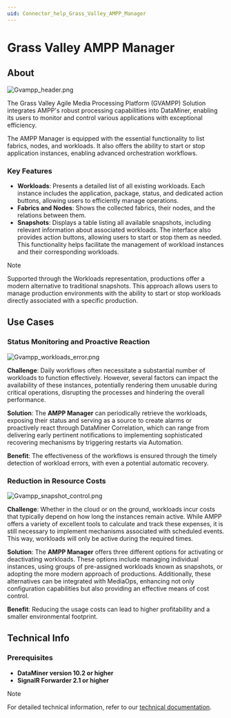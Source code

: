 ```yaml
---
uid: Connector_help_Grass_Valley_AMPP_Manager
---
```


# Grass Valley AMPP Manager

## About

![Gvampp_header.png](~/connector/images/Gvampp_header.png)

The Grass Valley Agile Media Processing Platform (GVAMPP) Solution integrates AMPP's robust processing capabilities into DataMiner, enabling its users to monitor and control various applications with exceptional efficiency.

The AMPP Manager is equipped with the essential functionality to list fabrics, nodes, and workloads. It also offers the ability to start or stop application instances, enabling advanced orchestration workflows.

### Key Features

- **Workloads**: Presents a detailed list of all existing workloads. Each instance includes the application, package, status, and dedicated action buttons, allowing users to efficiently manage operations.
- **Fabrics and Nodes**: Shows the collected fabrics, their nodes, and the relations between them.
- **Snapshots**: Displays a table listing all available snapshots, including relevant information about associated workloads. The interface also provides action buttons, allowing users to start or stop them as needed. This functionality helps facilitate the management of workload instances and their corresponding workloads.

> [!NOTE]
> Supported through the Workloads representation, productions offer a modern alternative to traditional snapshots. This approach allows users to manage production environments with the ability to start or stop workloads directly associated with a specific production.

## Use Cases

### Status Monitoring and Proactive Reaction

![Gvampp_workloads_error.png](~/connector/images/Gvampp_workloads_error.png)

**Challenge**: Daily workflows often necessitate a substantial number of workloads to function effectively. However, several factors can impact the availability of these instances, potentially rendering them unusable during critical operations, disrupting the processes and hindering the overall performance.

**Solution**: The **AMPP Manager** can periodically retrieve the workloads, exposing their status and serving as a source to create alarms or proactively react through DataMiner Correlation, which can range from delivering early pertinent notifications to implementing sophisticated recovering mechanisms by triggering restarts via Automation.

**Benefit**: The effectiveness of the workflows is ensured through the timely detection of workload errors, with even a potential automatic recovery.

### Reduction in Resource Costs

![Gvampp_snapshot_control.png](~/connector/images/Gvampp_snapshot_control.png)

**Challenge**: Whether in the cloud or on the ground, workloads incur costs that typically depend on how long the instances remain active. While AMPP offers a variety of excellent tools to calculate and track these expenses, it is still necessary to implement mechanisms associated with scheduled events. This way, workloads will only be active during the required times.

**Solution**: The **AMPP Manager** offers three different options for activating or deactivating workloads. These options include managing individual instances, using groups of pre-assigned workloads known as snapshots, or adopting the more modern approach of productions. Additionally, these alternatives can be integrated with MediaOps, enhancing not only configuration capabilities but also providing an effective means of cost control.

**Benefit**: Reducing the usage costs can lead to higher profitability and a smaller environmental footprint.

## Technical Info

### Prerequisites

- **DataMiner version 10.2 or higher**
- **SignalR Forwarder 2.1 or higher**

> [!NOTE]
> For detailed technical information, refer to our [technical documentation](xref:Connector_help_Grass_Valley_AMPP_Manager_Technical).
